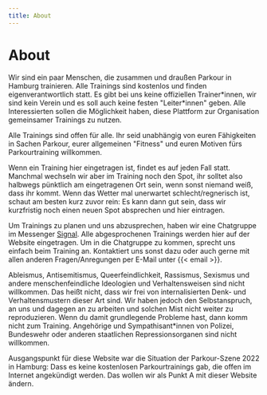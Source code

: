 ```yaml
---
title: About
---
```

# About
Wir sind ein paar Menschen, die zusammen und draußen Parkour in Hamburg trainieren. Alle Trainings sind kostenlos und finden eigenverantwortlich statt. Es gibt bei uns keine offiziellen Trainer\*innen, wir sind kein Verein und es soll auch keine festen "Leiter\*innen" geben. Alle Interessierten sollen die Möglichkeit haben, diese Plattform zur Organisation gemeinsamer Trainings zu nutzen.

Alle Trainings sind offen für alle. Ihr seid unabhängig von euren Fähigkeiten in Sachen Parkour, eurer allgemeinen "Fitness" und euren Motiven fürs Parkourtraining willkommen.

Wenn ein Training hier eingetragen ist, findet es auf jeden Fall statt. Manchmal wechseln wir aber im Training noch den Spot, ihr solltet also halbwegs pünktlich am eingetragenen Ort sein, wenn sonst niemand weiß, dass ihr kommt. Wenn das Wetter mal unerwartet schlecht/regnerisch ist, schaut am besten kurz zuvor rein: Es kann dann gut sein, dass wir kurzfristig noch einen neuen Spot absprechen und hier eintragen.

Um Trainings zu planen und uns abzusprechen, haben wir eine Chatgruppe im Messenger [Signal](https://signal.org/). Alle abgesprochenen Trainings werden hier auf der Website eingetragen. Um in die Chatgruppe zu kommen, sprecht uns einfach beim Training an. Kontaktiert uns sonst dazu oder auch gerne mit allen anderen Fragen/Anregungen per E-Mail unter {{< email >}}.

Ableismus, Antisemitismus, Queerfeindlichkeit, Rassismus, Sexismus und andere menschenfeindliche Ideologien und Verhaltensweisen sind nicht willkommen. Das heißt nicht, dass wir frei von internalisierten Denk- und Verhaltensmustern dieser Art sind. Wir haben jedoch den Selbstanspruch, an uns und dagegen an zu arbeiten und solchen Mist nicht weiter zu reproduzieren. Wenn du damit grundlegende Probleme hast, dann komm nicht zum Training. Angehörige und Sympathisant\*innen von Polizei, Bundeswehr oder anderen staatlichen Repressionsorganen sind nicht willkommen.

Ausgangspunkt für diese Website war die Situation der Parkour-Szene 2022 in Hamburg: Dass es keine kostenlosen Parkourtrainings gab, die offen im Internet angekündigt werden. Das wollen wir als Punkt A mit dieser Website ändern.
